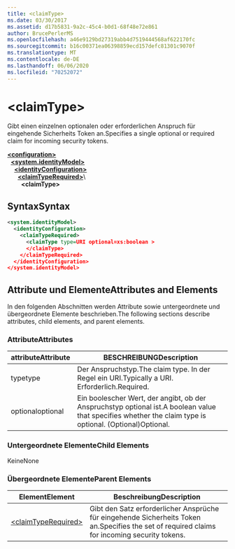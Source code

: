 ```yaml
---
title: <claimType>
ms.date: 03/30/2017
ms.assetid: d17b5831-9a2c-45c4-b0d1-68f48e72e861
author: BrucePerlerMS
ms.openlocfilehash: a46e9129bd27319abb4d7519444568af622170fc
ms.sourcegitcommit: b16c00371ea06398859ecd157defc81301c9070f
ms.translationtype: MT
ms.contentlocale: de-DE
ms.lasthandoff: 06/06/2020
ms.locfileid: "70252072"
---
```

# \<claimType>
<span data-ttu-id="6890c-101">Gibt einen einzelnen optionalen oder erforderlichen Anspruch für eingehende Sicherheits Token an.</span><span class="sxs-lookup"><span data-stu-id="6890c-101">Specifies a single optional or required claim for incoming security tokens.</span></span>  
  
[**\<configuration>**](../configuration-element.md)\
&nbsp;&nbsp;[**\<system.identityModel>**](system-identitymodel.md)\
&nbsp;&nbsp;&nbsp;&nbsp;[**\<identityConfiguration>**](identityconfiguration.md)\
&nbsp;&nbsp;&nbsp;&nbsp;&nbsp;&nbsp;[**\<claimTypeRequired>**](claimtyperequired.md)\  
&nbsp;&nbsp;&nbsp;&nbsp;&nbsp;&nbsp;&nbsp;&nbsp;**\<claimType>**  
  
## <a name="syntax"></a><span data-ttu-id="6890c-102">Syntax</span><span class="sxs-lookup"><span data-stu-id="6890c-102">Syntax</span></span>  
  
```xml  
<system.identityModel>  
  <identityConfiguration>  
    <claimTypeRequired>  
      <claimType type=URI optional=xs:boolean >  
      </claimType>  
    </claimTypeRequired>  
  </identityConfiguration>  
</system.identityModel>  
```  
  
## <a name="attributes-and-elements"></a><span data-ttu-id="6890c-103">Attribute und Elemente</span><span class="sxs-lookup"><span data-stu-id="6890c-103">Attributes and Elements</span></span>  
 <span data-ttu-id="6890c-104">In den folgenden Abschnitten werden Attribute sowie untergeordnete und übergeordnete Elemente beschrieben.</span><span class="sxs-lookup"><span data-stu-id="6890c-104">The following sections describe attributes, child elements, and parent elements.</span></span>  
  
### <a name="attributes"></a><span data-ttu-id="6890c-105">Attribute</span><span class="sxs-lookup"><span data-stu-id="6890c-105">Attributes</span></span>  
  
|<span data-ttu-id="6890c-106">attribute</span><span class="sxs-lookup"><span data-stu-id="6890c-106">Attribute</span></span>|<span data-ttu-id="6890c-107">BESCHREIBUNG</span><span class="sxs-lookup"><span data-stu-id="6890c-107">Description</span></span>|  
|---------------|-----------------|  
|<span data-ttu-id="6890c-108">type</span><span class="sxs-lookup"><span data-stu-id="6890c-108">type</span></span>|<span data-ttu-id="6890c-109">Der Anspruchstyp.</span><span class="sxs-lookup"><span data-stu-id="6890c-109">The claim type.</span></span> <span data-ttu-id="6890c-110">In der Regel ein URI.</span><span class="sxs-lookup"><span data-stu-id="6890c-110">Typically a URI.</span></span> <span data-ttu-id="6890c-111">Erforderlich.</span><span class="sxs-lookup"><span data-stu-id="6890c-111">Required.</span></span>|  
|<span data-ttu-id="6890c-112">optional</span><span class="sxs-lookup"><span data-stu-id="6890c-112">optional</span></span>|<span data-ttu-id="6890c-113">Ein boolescher Wert, der angibt, ob der Anspruchstyp optional ist.</span><span class="sxs-lookup"><span data-stu-id="6890c-113">A boolean value that specifies whether the claim type is optional.</span></span> <span data-ttu-id="6890c-114">(Optional)</span><span class="sxs-lookup"><span data-stu-id="6890c-114">Optional.</span></span>|  
  
### <a name="child-elements"></a><span data-ttu-id="6890c-115">Untergeordnete Elemente</span><span class="sxs-lookup"><span data-stu-id="6890c-115">Child Elements</span></span>  
 <span data-ttu-id="6890c-116">Keine</span><span class="sxs-lookup"><span data-stu-id="6890c-116">None</span></span>  
  
### <a name="parent-elements"></a><span data-ttu-id="6890c-117">Übergeordnete Elemente</span><span class="sxs-lookup"><span data-stu-id="6890c-117">Parent Elements</span></span>  
  
|<span data-ttu-id="6890c-118">Element</span><span class="sxs-lookup"><span data-stu-id="6890c-118">Element</span></span>|<span data-ttu-id="6890c-119">Beschreibung</span><span class="sxs-lookup"><span data-stu-id="6890c-119">Description</span></span>|  
|-------------|-----------------|  
|[\<claimTypeRequired>](claimtyperequired.md)|<span data-ttu-id="6890c-120">Gibt den Satz erforderlicher Ansprüche für eingehende Sicherheits Token an.</span><span class="sxs-lookup"><span data-stu-id="6890c-120">Specifies the set of required claims for incoming security tokens.</span></span>|
